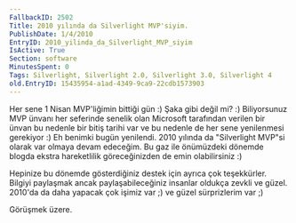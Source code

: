 ```yaml
---
FallbackID: 2502
Title: 2010 yılında da Silverlight MVP'siyim.
PublishDate: 1/4/2010
EntryID: 2010_yilinda_da_Silverlight_MVP_siyim
IsActive: True
Section: software
MinutesSpent: 0
Tags: Silverlight, Silverlight 2.0, Silverlight 3.0, Silverlight 4
old.EntryID: 15435954-a1ad-4349-9ca9-22cdb1573903
---
```

Her sene 1 Nisan MVP'liğimin bittiği gün :) Şaka gibi değil mi? :)
Biliyorsunuz MVP ünvanı her seferinde senelik olan Microsoft tarafından
verilen bir ünvan bu nedenle bir bitiş tarihi var ve bu nedenle de her
sene yenilenmesi gerekiyor :) Eh benimki bugün yenilendi. 2010 yılında
da "Silverlight MVP"si olarak var olmaya devam edeceğim. Bu gaz ile
önümüzdeki dönemde blogda ekstra hareketlilik göreceğinizden de emin
olabilirsiniz :)

Hepinize bu dönemde gösterdiğiniz destek için ayrıca çok teşekkürler.
Bilgiyi paylaşmak ancak paylaşabileceğiniz insanlar oldukça zevkli ve
güzel. 2010'da da daha yapacak çok işimiz var ;) ve güzel sürprizlerim
var ;)

Görüşmek üzere.


